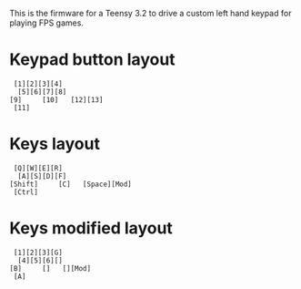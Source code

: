 This is the firmware for a Teensy 3.2 to drive a custom left hand keypad for playing FPS games.

# Keypad button layout
```
 [1][2][3][4]
  [5][6][7][8]
[9]     [10]   [12][13]
 [11]
```

# Keys layout
```
 [Q][W][E][R]
  [A][S][D][F]
[Shift]     [C]   [Space][Mod]
 [Ctrl]
 ```

# Keys modified layout
```
 [1][2][3][G]
  [4][5][6][]
[B]     []   [][Mod]
 [A]
 ```